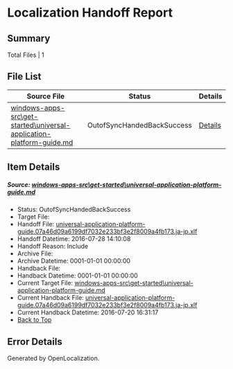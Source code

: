 # <a name='report-top'></a> Localization Handoff Report

## Summary
 Total Files | 1

## File List
 Source File | Status | Details 
 ----------- | ------ | ------- 
 [windows-apps-src\get-started\universal-application-platform-guide.md](https://github.com/Microsoft/windows-apps/blob/95477644b0f86156d382707033fa82f13de1a0fe/windows-apps-src/get-started/universal-application-platform-guide.md) | OutofSyncHandedBackSuccess | [Details](#8a75344e251ede5c01d47323ebd1b6c170de0ea62688)

## Item Details
##### <a name='8a75344e251ede5c01d47323ebd1b6c170de0ea62688'></a> Source: [windows-apps-src\get-started\universal-application-platform-guide.md](https://github.com/Microsoft/windows-apps/blob/95477644b0f86156d382707033fa82f13de1a0fe/windows-apps-src/get-started/universal-application-platform-guide.md)
* Status: OutofSyncHandedBackSuccess
* Target File: 
* Handoff File: [universal-application-platform-guide.07a46d09a6199df7032e233bf3e2f8009a4fb173.ja-jp.xlf](https://github.com/Microsoft/WDG.handoff/blob/9e55bef8a3322e6388d5a8daeade2c3cf66c4462/ol-handoff/Microsoft/windows-apps.ja-jp/master/universal-application-platform-guide.07a46d09a6199df7032e233bf3e2f8009a4fb173.ja-jp.xlf)
* Handoff Datetime: 2016-07-28 14:10:08
* Handoff Reason: Include
* Archive File: 
* Archive Datetime: 0001-01-01 00:00:00
* Handback File: 
* Handback Datetime: 0001-01-01 00:00:00
* Current Target File: [windows-apps-src\get-started\universal-application-platform-guide.md](https://github.com/Microsoft/windows-apps.ja-jp/blob/bb8e3c217182fd3ae9fd7c331e3722f1189b5569/windows-apps-src/get-started/universal-application-platform-guide.md)
* Current Handback File: [universal-application-platform-guide.07a46d09a6199df7032e233bf3e2f8009a4fb173.ja-jp.xlf](https://github.com/Microsoft/WDG.handback/blob/5fbfce34d71b9c9ce97b3692f989d8e628c65b51/ol-handback/Microsoft/windows-apps.ja-jp/master/universal-application-platform-guide.07a46d09a6199df7032e233bf3e2f8009a4fb173.ja-jp.xlf)
* Current Handback Datetime: 2016-07-20 16:31:17
* [Back to Top](#report-top)


## Error Details

Generated by OpenLocalization.
